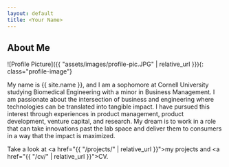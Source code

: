 ```yaml
---
layout: default
title: <Your Name>
---
```


## About Me


![Profile Picture]({{ "assets/images/profile-pic.JPG" | relative_url }}){: class="profile-image"}

 
My name is {{ site.name }}, and I am a sophomore at Cornell University studying Biomedical Engineering with a minor in Business Management. I am passionate about the intersection of business and engineering where technologies can be translated into tangible impact. I have pursued this interest through experiences in product management, product development, venture capital, and research. My dream is to work in a role that can take innovations past the lab space and deliver them to consumers in a way that the impact is maximized.

Take a look at <a href="{{ "/projects/" | relative_url }}">my projects</a> and <a href="{{ "/cv/" | relative_url }}">CV</a>.
